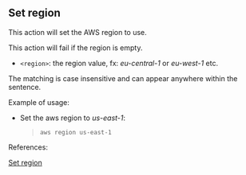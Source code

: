 ## Set region

This action will set the AWS region to use.

This action will fail if the region is empty.

- `<region>`: the region value, fx: *eu-central-1* or *eu-west-1* etc.

The matching is case insensitive and can appear anywhere within the sentence.

Example of usage:

- Set the aws region to *us-east-1*:

    > `aws region us-east-1`

References:

[Set region](https://github.com/DasAng/phobo-release/blob/master/docs/aws_credentials_actions.md#set-region)